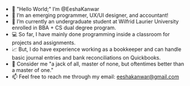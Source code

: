 - 👋 "Hello World;" I’m @EeshaKanwar
- 👀 I’m an emerging programmer, UX/UI designer, and accountant!
- 🌱 I’m currently an undergraduate student at Wilfrid Laurier University enrolled in BBA + CS dual degree program.
- 💻 So far, I have mainly done programming inside a classroom for projects and assignments. 
- 📈 But, I do have experience working as a bookkeeper and can handle basic journal entries and bank reconciliations on Quickbooks.
- 💞️ Consider me "a jack of all, master of none, but oftentimes better than a master of one."
- 📫 Feel free to reach me through my email: eeshakanwar@gmail.com
